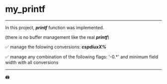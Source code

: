 # my_printf
____
In this project, ***printf*** function was implemented.

(there is no buffer management like the real ***printf***)

:white_check_mark: manage the folowing conversions: ***cspdiuxX%***

:white_check_mark: manage any combination of the following flags: '-0.*' and minimum field width with all conversions
____

:printer: